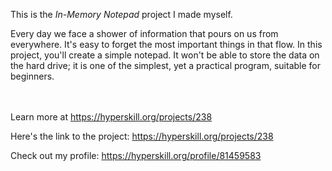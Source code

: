 This is the *In-Memory Notepad* project I made myself.


<p>Every day we face a shower of information that pours on us from everywhere. It&#39;s easy to forget the most important things in that flow. In this project, you&#39;ll create a simple notepad. It won&#39;t be able to store the data on the hard drive; it is one of the simplest, yet a practical program, suitable for beginners.</p><br/><br/>Learn more at <a href="https://hyperskill.org/projects/238?utm_source=ide&utm_medium=ide&utm_campaign=ide&utm_content=project-card">https://hyperskill.org/projects/238</a>

Here's the link to the project: https://hyperskill.org/projects/238

Check out my profile: https://hyperskill.org/profile/81459583